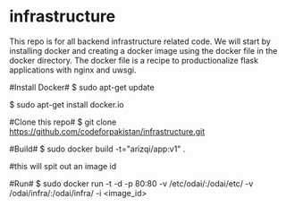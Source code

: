infrastructure
==============

This repo is for all backend infrastructure related code. We will start by installing docker and creating a docker image using the docker file in the docker directory. The docker file is a recipe to productionalize flask applications with nginx and uwsgi.

#Install Docker#
$ sudo apt-get update

$ sudo apt-get install docker.io

#Clone this repo#
$ git clone https://github.com/codeforpakistan/infrastructure.git

#Build#
$ sudo docker build -t="arizqi/app:v1" .

#this will spit out an image id

#Run#
$ sudo docker run -t -d -p 80:80 -v /etc/odai/:/odai/etc/ -v /odai/infra/:/odai/infra/ -i <image_id>





